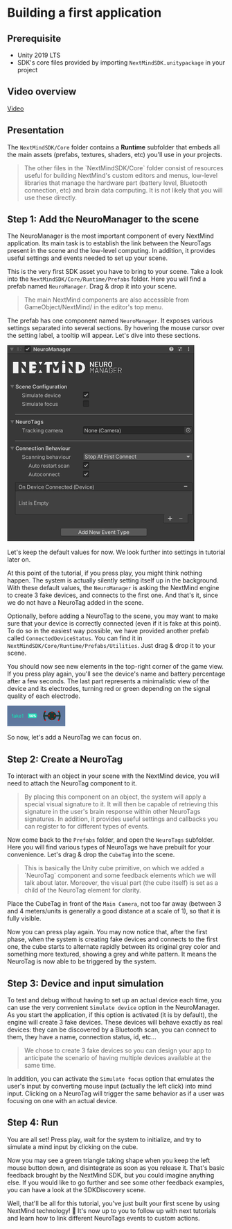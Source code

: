 # Building a first application

## Prerequisite

- Unity 2019 LTS
- SDK's core files provided by importing `NextMindSDK.unitypackage` in your project

## Video overview

[Video](images/TutoSDKFirstSteps.mp4)

## Presentation

The `NextMindSDK/Core` folder contains a **Runtime** subfolder 
 that embeds all the main assets (prefabs, textures, shaders, etc) you'll use in your projects.

<blockquote class="note-block">The other files in the `NextMindSDK/Core` folder consist of resources useful for building NextMind's custom editors and menus, low-level libraries that manage the hardware part (battery level, Bluetooth connection, etc) and brain data computing. It is not likely that you will use these directly.</blockquote>

## Step 1: Add the NeuroManager to the scene

The NeuroManager is the most important component of every NextMind application. Its main task is to establish the link between the NeuroTags present in the scene and the low-level computing. In addition, it provides useful settings and events needed to set up your scene.

This is the very first SDK asset you have to bring to your scene. Take a look into the `NextMindSDK/Core/Runtime/Prefabs` folder. Here you will find a prefab named `NeuroManager`. Drag & drop it into your scene.

<blockquote class="note-block">The main NextMind components are also accessible from GameObject/NextMind/ in the editor's top menu.</blockquote>

The prefab has one component named `NeuroManager`. It exposes various settings separated into several sections. By hovering the mouse cursor over the setting label, a tooltip will appear. Let's dive into these sections.

![NeuroManager](images/NeuroManager.png)

Let's keep the default values for now. We look further into settings in tutorial later on.

At this point of the tutorial, if you press play, you might think nothing happen. The system is actually silently setting itself up in the background. With these default values, the `NeuroManager` is asking the NextMind engine to create 3 fake devices, and connects to the first one. And that's it, since we do not have a NeuroTag added in the scene.

Optionally, before adding a NeuroTag to the scene, you may want to make sure that your device is correctly connected (even if it is fake at this point). To do so in the easiest way possible, we have provided another prefab called `ConnectedDeviceStatus`. You can find it in `NextMindSDK/Core/Runtime/Prefabs/Utilities`. Just drag & drop it to your scene. 

You should now see new elements in the top-right corner of the game view. If you press play again, you'll see the device's name and battery percentage after a few seconds. The last part represents a minimalistic view of the device and its electrodes, turning red or green depending on the signal quality of each electrode.

![Targets section](images/connectedDeviceBar.png)

So now, let's add a NeuroTag we can focus on.

## Step 2: Create a NeuroTag

To interact with an object in your scene with the NextMind device, you will need to attach the NeuroTag component to it.

<blockquote class="note-block">By placing this component on an object, the system will apply a special visual signature to it. It will then be capable of retrieving this signature in the user's brain response within other NeuroTags signatures. In addition, it provides useful settings and callbacks you can register to for different types of events.</blockquote>  

Now come back to the `Prefabs` folder, and open the `NeuroTags` subfolder. Here you will find various types of NeuroTags we have prebuilt for your convenience. Let's drag & drop the `CubeTag` into the scene. 

<blockquote class="note-block">This is basically the Unity cube primitive, on which we added a `NeuroTag` component and some feedback elements which we will talk about later. Moreover, the visual part (the cube itself) is set as a child of the NeuroTag element for clarity.</blockquote>

Place the CubeTag in front of the `Main Camera`, not too far away (between 3 and 4 meters/units is generally a good distance at a scale of 1), so that it is fully visible.

Now you can press play again. You may now notice that, after the first phase, when the system is creating fake devices and connects to the first one, the cube starts to alternate rapidly between its original grey color and something more textured, showing a grey and white pattern. It means the NeuroTag is now able to be triggered by the system.

## Step 3: Device and input simulation

To test and debug without having to set up an actual device each time, you can use the very convenient `Simulate device` option in the NeuroManager. As you start the application, if this option is activated (it is by default), the engine will create 3 fake devices. These devices will behave exactly as real devices: they can be discovered by a Bluetooth scan, you can connect to them, they have a name, connection status, id, etc... 

<blockquote class="note-block">We chose to create 3 fake devices so you can design your app to anticipate the scenario of having multiple devices available at the same time.</blockquote>

In addition, you can activate the `Simulate focus` option that emulates the user's input by converting mouse input (actually the left click) into mind input. Clicking on a NeuroTag will trigger the same behavior as if a user was focusing on one with an actual device.

## Step 4: Run

You are all set! Press play, wait for the system to initialize, and try to simulate a mind input by clicking on the cube. 

Now you may see a green triangle taking shape when you keep the left mouse button down, and disintegrate as soon as you release it. That's basic feedback brought by the NextMind SDK, but you could imagine anything else. If you would like to go further and see some other feedback examples, you can have a look at the SDKDiscovery scene.

Well, that'll be all for this tutorial, you've just built your first scene by using NextMind technology! :tada: It's now up to you to follow up with next tutorials and learn how to link different NeuroTags events to custom actions.

